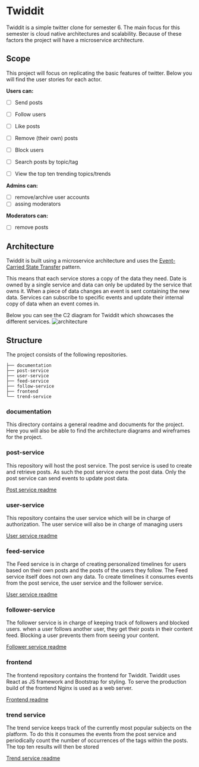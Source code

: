 # Twiddit

Twiddit is a simple twitter clone for semester 6.
The main focus for this semester is cloud native architectures and scalability.
Because of these factors the project will have a microservice architecture.

## Scope

This project will focus on replicating the basic features of twitter.
Below you will find the user stories for each actor.

**Users can:**
- [ ] Send posts
- [ ] Follow users
- [ ] Like posts
- [ ] Remove  (their own) posts
- [ ] Block users
- [ ]  Search posts by topic/tag
- [ ]  View the top ten trending topics/trends


**Admins can:**
- [ ] remove/archive user accounts
- [ ] assing moderators

**Moderators can:**
- [ ] remove posts


## Architecture
Twiddit is built using a microservice architecture and uses the [Event-Carried State Transfer](https://martinfowler.com/articles/201701-event-driven.html) pattern. 

This means that each service stores a copy of the data they need. Date is owned by a single service and data can only be updated by the service that owns it. When a piece of data changes an event is sent containing the new data.
Services can subscribe to specific events and update their internal copy of data when an event comes in.

Below you can see the C2 diagram for Twiddit which showcases the different services.
![architecture](documentation/images/diagrams/architecture.png)

## Structure
The project consists of the following repositories.
```
├── documentation
├── post-service           
├── user-service            
├── feed-service			
├── follow-service			
├── frontend					
└── trend-service
```

### documentation
This directory contains a general readme and documents for the project.
Here you will also be able to find the architecture diagrams and wireframes for the project.

### post-service
This repository will host the post service.
The post service is used to create and retrieve posts. As such the post service *owns* the post data. Only the post service can send events to update post data.

[Post service readme](https://github.com/s6-twitter-clone/post-service/readme)

### user-service
This repository contains the user service which will be in charge of authorization.
The user service will also be in charge of managing users

[User service readme](https://github.com/s6-twitter-clone/user-service/readme)

### feed-service
The Feed service is in charge of creating personalized timelines for users based on their own posts and the posts of the users they follow. The Feed service itself does not own any data. To create timelines it consumes events from the post service, the user service and the follower service. 

[User service readme](https://github.com/s6-twitter-clone/feed-service/readme)

### follower-service
The follower service is in charge of keeping track of followers and blocked users.
when a user follows another user, they get their posts in their content feed.
Blocking a user prevents them from seeing your content.

[Follower service readme](https://github.com/s6-twitter-clone/follower-service/readme)

### frontend
The frontend repository contains the frontend for Twiddit.
Twiddit uses React as JS framework and Bootstrap for styling. 
To serve the production build of the frontend Nginx is used as a web server.

[Frontend readme](https://github.com/s6-twitter-clone/frontend/README.md)

### trend service
The trend service keeps track of the currently most popular subjects on the platform.
To do this it consumes the events from the post service and periodically count the number of occurrences of the tags within the posts. The top ten results will then be stored

[Trend service readme](https://github.com/s6-twitter-clone/trend-service/readme)